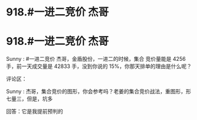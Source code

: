 # 918.#一进二竞价 杰哥

# 918.#一进二竞价 杰哥

Sunny : #一进二竞价 杰哥，金盾股份，一进二的时候，集合 竞价量能是 4256 手，前一天成交量是 42833 手，没到你说的 15%，你那天排单的理由是什么呢？

评论区：

Sunny : 杰哥，集合竞价的图形，你会参考吗？老姜的集合竞价战法，重图形，形七量三，但是，坑多

回答：它是我提前预判的